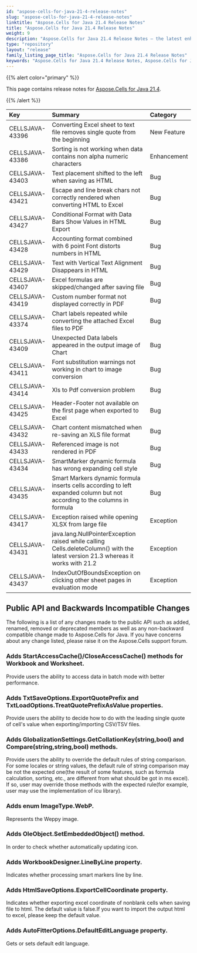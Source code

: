```yaml
---
id: "aspose-cells-for-java-21-4-release-notes"
slug: "aspose-cells-for-java-21-4-release-notes"
linktitle: "Aspose.Cells for Java 21.4 Release Notes"
title: "Aspose.Cells for Java 21.4 Release Notes"
weight: 9
description: "Aspose.Cells for Java 21.4 Release Notes – the latest enhancements, new features, and fixes."
type: "repository"
layout: "release"
family_listing_page_title: "Aspose.Cells for Java 21.4 Release Notes"
keywords: "Aspose.Cells for Java 21.4 Release Notes, Aspose.Cells for Java 21.4 updates and fixes"
---
```


{{% alert color="primary" %}}

This page contains release notes for [Aspose.Cells for Java 21.4](https://releases.aspose.com/cells/java/new-releases/aspose.cells-for-java-21.4/).

{{% /alert %}}

|**Key**|**Summary**|**Category**|
| :- | :- | :- |
|CELLSJAVA-43396|Converting Excel sheet to text file removes single quote from the beginning|New Feature
|CELLSJAVA-43386|Sorting is not working when data contains non alpha numeric characters|Enhancement
|CELLSJAVA-43403|Text placement shifted to the left when saving as HTML|Bug
|CELLSJAVA-43421|Escape and line break chars not correctly rendered when converting HTML to Excel|Bug
|CELLSJAVA-43427|Conditional Format with Data Bars Show Values in HTML Export|Bug
|CELLSJAVA-43428|Accounting format combined with 6 point Font distorts numbers in HTML |Bug
|CELLSJAVA-43429|Text with Vertical Text Alignment Disappears in HTML|Bug
|CELLSJAVA-43407|Excel formulas are skipped/changed after saving file|Bug
|CELLSJAVA-43419|Custom number format not displayed correctly in PDF |Bug
|CELLSJAVA-43374|Chart labels repeated while converting the attached Excel files to PDF|Bug
|CELLSJAVA-43409|Unexpected Data labels appeared in the output image of Chart |Bug
|CELLSJAVA-43411|Font substitution warnings not working in chart to image conversion|Bug
|CELLSJAVA-43414|Xls to Pdf conversion problem|Bug
|CELLSJAVA-43425|Header-Footer not available on the first page when exported to Excel|Bug
|CELLSJAVA-43432|Chart content mismatched when re-saving an XLS file format|Bug
|CELLSJAVA-43433|Referenced image is not rendered in PDF|Bug
|CELLSJAVA-43434|SmartMarker dynamic formula has wrong expanding cell style|Bug
|CELLSJAVA-43435|Smart Markers dynamic formula inserts cells according to left expanded column but not according to the columns in formula |Bug
|CELLSJAVA-43417|Exception raised while opening XLSX from large file|Exception
|CELLSJAVA-43431|java.lang.NullPointerException raised while calling Cells.deleteColumn() with the latest version 21.3 whereas it works with 21.2|Exception
|CELLSJAVA-43437|IndexOutOfBoundsException on clicking other sheet pages in evaluation mode|Exception

## **Public API and Backwards Incompatible Changes**

The following is a list of any changes made to the public API such as added, renamed, removed or deprecated members as well as any non-backward compatible change made to Aspose.Cells for Java. If you have concerns about any change listed, please raise it on the Aspose.Cells support forum.

### **Adds StartAccessCache()/CloseAccessCache() methods for Workbook and Worksheet.**

Provide users the ability to access data in batch mode with better performance.

### **Adds TxtSaveOptions.ExportQuotePrefix and TxtLoadOptions.TreatQuotePrefixAsValue properties.**

Provide users the ability to decide how to do with the leading single quote of cell's value when exporting/importing CSV/TSV files.

### **Adds GlobalizationSettings.GetCollationKey(string,bool) and Compare(string,string,bool) methods.**

Provide users the ability to override the default rules of string comparison. For some locales or string values, the default rule of string comparison may be not the expected one(the result of some features, such as formula calculation, sorting, etc., are different from what should be got in ms excel). If so, user may override those methods with the expected rule(for example, user may use the implementation of icu library).

### **Adds enum ImageType.WebP.**

Represents the Weppy image.

### **Adds OleObject.SetEmbeddedObject() method.**

In order to check whether automatically updating icon.

### **Adds WorkbookDesigner.LineByLine property.**

Indicates whether processing smart markers line by line.

### **Adds HtmlSaveOptions.ExportCellCoordinate property.**

Indicates whether exporting excel coordinate of nonblank cells when saving file to html. The default value is false.If you want to import the output html to excel, please keep the default value.

### **Adds AutoFitterOptions.DefaultEditLanguage property.**

Gets or sets default edit language.
